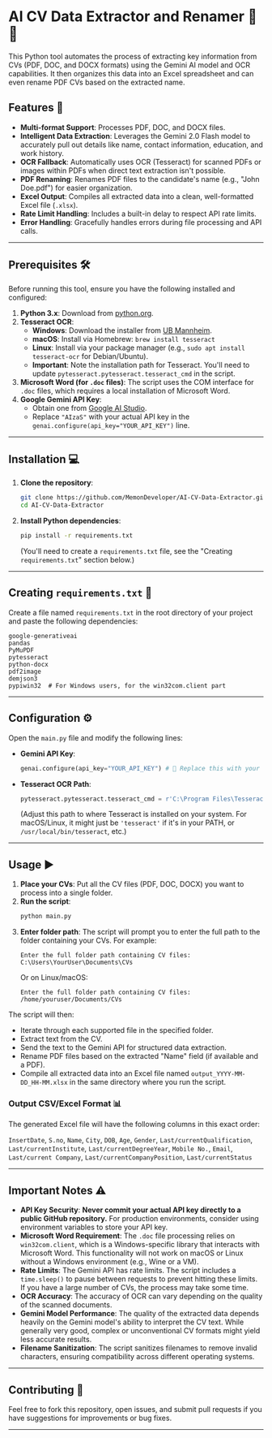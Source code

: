 # AI CV Data Extractor and Renamer 📄✨

This Python tool automates the process of extracting key information from CVs (PDF, DOC, and DOCX formats) using the Gemini AI model and OCR capabilities. It then organizes this data into an Excel spreadsheet and can even rename PDF CVs based on the extracted name.

## Features 🚀

  * **Multi-format Support**: Processes PDF, DOC, and DOCX files.
  * **Intelligent Data Extraction**: Leverages the Gemini 2.0 Flash model to accurately pull out details like name, contact information, education, and work history.
  * **OCR Fallback**: Automatically uses OCR (Tesseract) for scanned PDFs or images within PDFs when direct text extraction isn't possible.
  * **PDF Renaming**: Renames PDF files to the candidate's name (e.g., "John Doe.pdf") for easier organization.
  * **Excel Output**: Compiles all extracted data into a clean, well-formatted Excel file (`.xlsx`).
  * **Rate Limit Handling**: Includes a built-in delay to respect API rate limits.
  * **Error Handling**: Gracefully handles errors during file processing and API calls.

-----

## Prerequisites 🛠️

Before running this tool, ensure you have the following installed and configured:

1.  **Python 3.x**: Download from [python.org](https://www.python.org/downloads/).
2.  **Tesseract OCR**:
      * **Windows**: Download the installer from [UB Mannheim](https://www.google.com/search?q=https://github.com/UB-Mannheim/tesseract/wiki).
      * **macOS**: Install via Homebrew: `brew install tesseract`
      * **Linux**: Install via your package manager (e.g., `sudo apt install tesseract-ocr` for Debian/Ubuntu).
      * **Important**: Note the installation path for Tesseract. You'll need to update `pytesseract.pytesseract.tesseract_cmd` in the script.
3.  **Microsoft Word (for `.doc` files)**: The script uses the COM interface for `.doc` files, which requires a local installation of Microsoft Word.
4.  **Google Gemini API Key**:
      * Obtain one from [Google AI Studio](https://aistudio.google.com/app/apikey).
      * Replace `"AIzaS"` with your actual API key in the `genai.configure(api_key="YOUR_API_KEY")` line.

-----

## Installation 💻

1.  **Clone the repository**:
    ```bash
    git clone https://github.com/MemonDeveloper/AI-CV-Data-Extractor.git
    cd AI-CV-Data-Extractor
    ```
2.  **Install Python dependencies**:
    ```bash
    pip install -r requirements.txt
    ```
    (You'll need to create a `requirements.txt` file, see the "Creating `requirements.txt`" section below.)

-----

## Creating `requirements.txt` 📝

Create a file named `requirements.txt` in the root directory of your project and paste the following dependencies:

```
google-generativeai
pandas
PyMuPDF
pytesseract
python-docx
pdf2image
demjson3
pypiwin32  # For Windows users, for the win32com.client part
```

-----

## Configuration ⚙️

Open the `main.py` file and modify the following lines:

  * **Gemini API Key**:
    ```python
    genai.configure(api_key="YOUR_API_KEY") # 🔁 Replace this with your real API key
    ```
  * **Tesseract OCR Path**:
    ```python
    pytesseract.pytesseract.tesseract_cmd = r'C:\Program Files\Tesseract-OCR\tesseract.exe' # 🔁 Modify if needed
    ```
    (Adjust this path to where Tesseract is installed on your system. For macOS/Linux, it might just be `'tesseract'` if it's in your PATH, or `/usr/local/bin/tesseract`, etc.)

-----

## Usage ▶️

1.  **Place your CVs**: Put all the CV files (PDF, DOC, DOCX) you want to process into a single folder.
2.  **Run the script**:
    ```bash
    python main.py
    ```
3.  **Enter folder path**: The script will prompt you to enter the full path to the folder containing your CVs. For example:
    ```
    Enter the full folder path containing CV files: C:\Users\YourUser\Documents\CVs
    ```
    Or on Linux/macOS:
    ```
    Enter the full folder path containing CV files: /home/youruser/Documents/CVs
    ```

The script will then:

  * Iterate through each supported file in the specified folder.
  * Extract text from the CV.
  * Send the text to the Gemini API for structured data extraction.
  * Rename PDF files based on the extracted "Name" field (if available and a PDF).
  * Compile all extracted data into an Excel file named `output_YYYY-MM-DD_HH-MM.xlsx` in the same directory where you run the script.

### Output CSV/Excel Format 📊

The generated Excel file will have the following columns in this exact order:

`InsertDate`, `S.no`, `Name`, `City`, `DOB`, `Age`, `Gender`, `Last/currentQualification`, `Last/currentInstitute`, `Last/currentDegreeYear`, `Mobile No.`, `Email`, `Last/current Company`, `Last/currentCompanyPosition`, `Last/currentStatus`

-----

## Important Notes ⚠️

  * **API Key Security**: **Never commit your actual API key directly to a public GitHub repository.** For production environments, consider using environment variables to store your API key.
  * **Microsoft Word Requirement**: The `.doc` file processing relies on `win32com.client`, which is a Windows-specific library that interacts with Microsoft Word. This functionality will not work on macOS or Linux without a Windows environment (e.g., Wine or a VM).
  * **Rate Limits**: The Gemini API has rate limits. The script includes a `time.sleep()` to pause between requests to prevent hitting these limits. If you have a large number of CVs, the process may take some time.
  * **OCR Accuracy**: The accuracy of OCR can vary depending on the quality of the scanned documents.
  * **Gemini Model Performance**: The quality of the extracted data depends heavily on the Gemini model's ability to interpret the CV text. While generally very good, complex or unconventional CV formats might yield less accurate results.
  * **Filename Sanitization**: The script sanitizes filenames to remove invalid characters, ensuring compatibility across different operating systems.

-----

## Contributing 🤝

Feel free to fork this repository, open issues, and submit pull requests if you have suggestions for improvements or bug fixes.

-----
